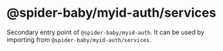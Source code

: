# @spider-baby/myid-auth/services

Secondary entry point of `@spider-baby/myid-auth`. It can be used by importing from `@spider-baby/myid-auth/services`.
